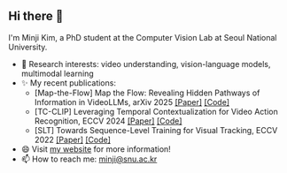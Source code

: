 ## Hi there 👋

I'm Minji Kim, a PhD student at the Computer Vision Lab at Seoul National University.

- 🔭 Research interests: video understanding, vision-language models, multimodal learning
- ✨ My recent publications:
  - [Map-the-Flow] Map the Flow: Revealing Hidden Pathways of Information in VideoLLMs, arXiv 2025 [[Paper]](https://arxiv.org/abs/2510.13251) [[Code]](https://map-the-flow.github.io/) 
  - [TC-CLIP] Leveraging Temporal Contextualization for Video Action Recognition, ECCV 2024 [[Paper]](https://arxiv.org/abs/2404.09490) [[Code]](https://github.com/naver-ai/tc-clip)
  - [SLT] Towards Sequence-Level Training for Visual Tracking, ECCV 2022 [[Paper]](https://arxiv.org/abs/2208.05810) [[Code]](https://github.com/byminji/SLTtrack)
- 😄 Visit [my website](https://byminji.github.io) for more information!
- 📫 How to reach me: minji@snu.ac.kr
